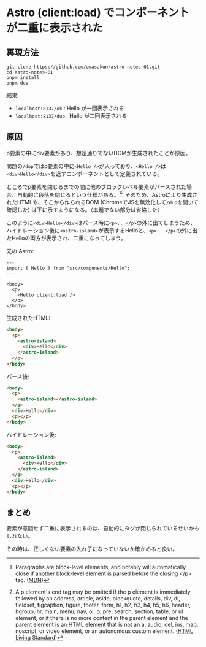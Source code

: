 # Astro (client:load) でコンポーネントが二重に表示された

## 再現方法

```
git clone https://github.com/omasakun/astro-notes-01.git
cd astro-notes-01
pnpm install
pnpm dev
```

結果:
- `localhost:8137/ok` : Hello が一回表示される
- `localhost:8137/dup` : Hello が二回表示される

## 原因

p要素の中にdiv要素があり、想定通りでないDOMが生成されたことが原因。

問題の`/dup`ではp要素の中に`<Hello />`が入っており、`<Hello />`は`<div>Hello</div>`を返すコンポーネントとして定義されている。

ところでp要素を閉じるまでの間に他のブロックレベル要素がパースされた場合、自動的に段落を閉じるという仕様がある。[^1][^2] そのため、Astroにより生成されたHTMLや、そこから作られるDOM (ChromeでJSを無効化して`/dup`を開いて確認した) は下に示すようになる。（本題でない部分は省略した）

このように`<div>Hello</div>`はパース時に`<p>...</p>`の外に出てしまうため、ハイドレーション後に`<astro-island>`が表示するHelloと、`<p>...</p>`の外に出たHelloの両方が表示され、二重になってしまう。




元の Astro:
```astro
---
import { Hello } from "src/components/Hello";
---

<body>
  <p>
    <Hello client:load />
  </p>
</body>
```

生成されたHTML:
```html
<body>
  <p>
    <astro-island>
      <div>Hello</div>
    </astro-island>
  </p>
</body>
```

パース後:
```html
<body>
  <p>
    <astro-island></astro-island>
  </p>
  <div>Hello</div>
  <p></p>
</body>
```

ハイドレーション後:
```html
<body>
  <p>
    <astro-island>
      <div>Hello</div>
    </astro-island>
  </p>
  <div>Hello</div>
  <p></p>
</body>
```


## まとめ

要素が意図せず二重に表示されるのは、自動的にタグが閉じられているせいかもしれない。

その時は、正しくない要素の入れ子になっていないか確かめると良い。

[^1]: Paragraphs are block-level elements, and notably will automatically close if another block-level element is parsed before the closing \</p> tag. ([MDN](https://developer.mozilla.org/ja/docs/Web/HTML/Element/p))

[^2]: A p element's end tag may be omitted if the p element is immediately followed by an address, article, aside, blockquote, details, div, dl, fieldset, figcaption, figure, footer, form, h1, h2, h3, h4, h5, h6, header, hgroup, hr, main, menu, nav, ol, p, pre, search, section, table, or ul element, or if there is no more content in the parent element and the parent element is an HTML element that is not an a, audio, del, ins, map, noscript, or video element, or an autonomous custom element. ([HTML Living Standard](https://html.spec.whatwg.org/multipage/syntax.html#optional-tags))
